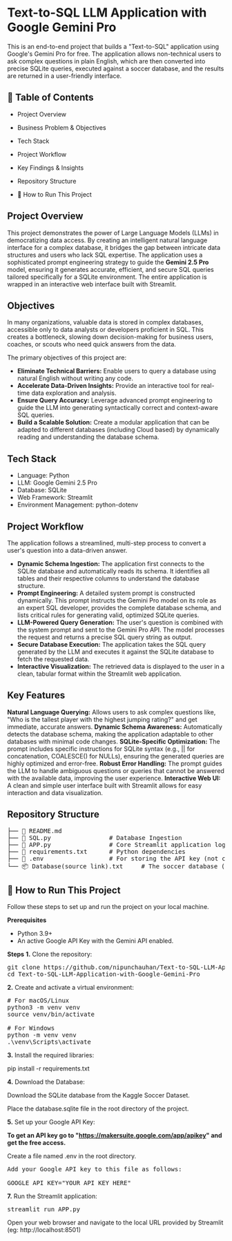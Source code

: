 # Text-to-SQL LLM Application with Google Gemini Pro
This is an end-to-end project that builds a "Text-to-SQL" application using Google's Gemini Pro for free. The application allows non-technical users to ask complex questions in plain English, which are then converted into precise SQLite queries, executed against a soccer database, and the results are returned in a user-friendly interface.

## 📖 Table of Contents
* Project Overview

* Business Problem & Objectives

* Tech Stack

* Project Workflow

* Key Findings & Insights

* Repository Structure

* 🚀 How to Run This Project

## Project Overview
This project demonstrates the power of Large Language Models (LLMs) in democratizing data access. By creating an intelligent natural language interface for a complex database, it bridges the gap between intricate data structures and users who lack SQL expertise. The application uses a sophisticated prompt engineering strategy to guide the **Gemini 2.5 Pro** model, ensuring it generates accurate, efficient, and secure SQL queries tailored specifically for a SQLite environment. The entire application is wrapped in an interactive web interface built with Streamlit.

## Objectives
In many organizations, valuable data is stored in complex databases, accessible only to data analysts or developers proficient in SQL. This creates a bottleneck, slowing down decision-making for business users, coaches, or scouts who need quick answers from the data.

The primary objectives of this project are:

* **Eliminate Technical Barriers:** Enable users to query a database using natural English without writing any code.
* **Accelerate Data-Driven Insights:** Provide an interactive tool for real-time data exploration and analysis.
* **Ensure Query Accuracy:** Leverage advanced prompt engineering to guide the LLM into generating syntactically correct and context-aware SQL queries.
* **Build a Scalable Solution:** Create a modular application that can be adapted to different databases (including Cloud based) by dynamically reading and understanding the database schema.

## Tech Stack
* Language: Python
* LLM: Google Gemini 2.5 Pro
* Database: SQLite
* Web Framework: Streamlit
* Environment Management: python-dotenv

## Project Workflow
The application follows a streamlined, multi-step process to convert a user's question into a data-driven answer.

* **Dynamic Schema Ingestion:** The application first connects to the SQLite database and automatically reads its schema. It identifies all tables and their respective columns to understand the database structure.
* **Prompt Engineering:** A detailed system prompt is constructed dynamically. This prompt instructs the Gemini Pro model on its role as an expert SQL developer, provides the complete database schema, and lists critical rules for generating valid, optimized SQLite queries.
* **LLM-Powered Query Generation:** The user's question is combined with the system prompt and sent to the Gemini Pro API. The model processes the request and returns a precise SQL query string as output.
* **Secure Database Execution:** The application takes the SQL query generated by the LLM and executes it against the SQLite database to fetch the requested data.
* **Interactive Visualization:** The retrieved data is displayed to the user in a clean, tabular format within the Streamlit web application.

## Key Features
**Natural Language Querying:** Allows users to ask complex questions like, "Who is the tallest player with the highest jumping rating?" and get immediate, accurate answers.
**Dynamic Schema Awareness:** Automatically detects the database schema, making the application adaptable to other databases with minimal code changes.
**SQLite-Specific Optimization:** The prompt includes specific instructions for SQLite syntax (e.g., || for concatenation, COALESCE() for NULLs), ensuring the generated queries are highly optimized and error-free.
**Robust Error Handling:** The prompt guides the LLM to handle ambiguous questions or queries that cannot be answered with the available data, improving the user experience.
**Interactive Web UI:** A clean and simple user interface built with Streamlit allows for easy interaction and data visualization.

## Repository Structure
<pre>
├── 📄 README.md
├── 📄 SQL.py                # Database Ingestion
├── 📄 APP.py                # Core Streamlit application logic
├── 📄 requirements.txt      # Python dependencies
├── 📄 .env                  # For storing the API key (not committed)
└── 📦 Database(source link).txt     # The soccer database (download separately)
</pre>

## 🚀 How to Run This Project
Follow these steps to set up and run the project on your local machine.

**Prerequisites**
* Python 3.9+
* An active Google API Key with the Gemini API enabled.

**Steps**
**1.** Clone the repository:
<pre>
git clone https://github.com/nipunchauhan/Text-to-SQL-LLM-Application-with-Google-Gemini-Pro.git
cd Text-to-SQL-LLM-Application-with-Google-Gemini-Pro
</pre>
**2.** Create and activate a virtual environment:
<pre>
# For macOS/Linux
python3 -m venv venv
source venv/bin/activate

# For Windows
python -m venv venv
.\venv\Scripts\activate
</pre>
**3.** Install the required libraries:

pip install -r requirements.txt

**4.** Download the Database:

Download the SQLite database from the Kaggle Soccer Dataset.

Place the database.sqlite file in the root directory of the project.

**5.** Set up your Google API Key:

**To get an API key go to "https://makersuite.google.com/app/apikey" and get the free access.**

Create a file named .env in the root directory.
<pre>
Add your Google API key to this file as follows:

GOOGLE_API_KEY="YOUR_API_KEY_HERE"
</pre>
**7.** Run the Streamlit application:
<pre>
streamlit run APP.py
</pre>
Open your web browser and navigate to the local URL provided by Streamlit (eg: http://localhost:8501)


